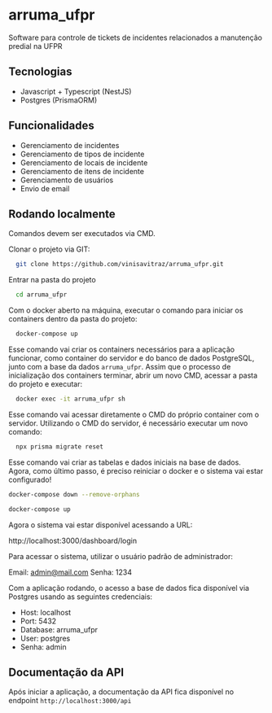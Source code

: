 # arruma_ufpr

Software para controle de tickets de incidentes relacionados a manutenção predial na UFPR


## Tecnologias

- Javascript + Typescript (NestJS)
- Postgres (PrismaORM)

## Funcionalidades

- Gerenciamento de incidentes
- Gerenciamento de tipos de incidente
- Gerenciamento de locais de incidente
- Gerenciamento de itens de incidente
- Gerenciamento de usuários
- Envio de email

## Rodando localmente

Comandos devem ser executados via CMD.

Clonar o projeto via GIT:

```bash
  git clone https://github.com/vinisavitraz/arruma_ufpr.git
```

Entrar na pasta do projeto

```bash
  cd arruma_ufpr
```

Com o docker aberto na máquina, executar o comando para iniciar os containers dentro da pasta do projeto:

```bash
  docker-compose up
```

Esse comando vai criar os containers necessários para a aplicação funcionar, como container do servidor e do banco de dados PostgreSQL, junto com a base da dados `arruma_ufpr`.
Assim que o processo de inicialização dos containers terminar, abrir um novo CMD, acessar a pasta do projeto e executar:

```bash
  docker exec -it arruma_ufpr sh
```

Esse comando vai acessar diretamente o CMD do próprio container com o servidor. Utilizando o CMD do servidor, é necessário executar um novo comando: 

```bash
  npx prisma migrate reset
```

Esse comando vai criar as tabelas e dados iniciais na base de dados.
Agora, como último passo, é preciso reiniciar o docker e o sistema vai estar configurado!

```bash
docker-compose down --remove-orphans
```
```bash
docker-compose up
```

Agora o sistema vai estar disponível acessando a URL:

http://localhost:3000/dashboard/login

Para acessar o sistema, utilizar o usuário padrão de administrador:

Email: admin@mail.com
Senha: 1234

Com a aplicação rodando, o acesso a base de dados fica disponível via Postgres usando as seguintes credenciais: 

- Host: localhost
- Port: 5432
- Database: arruma_ufpr
- User: postgres
- Senha: admin


## Documentação da API

Após iniciar a aplicação, a documentação da API fica disponível no endpoint `http://localhost:3000/api`
